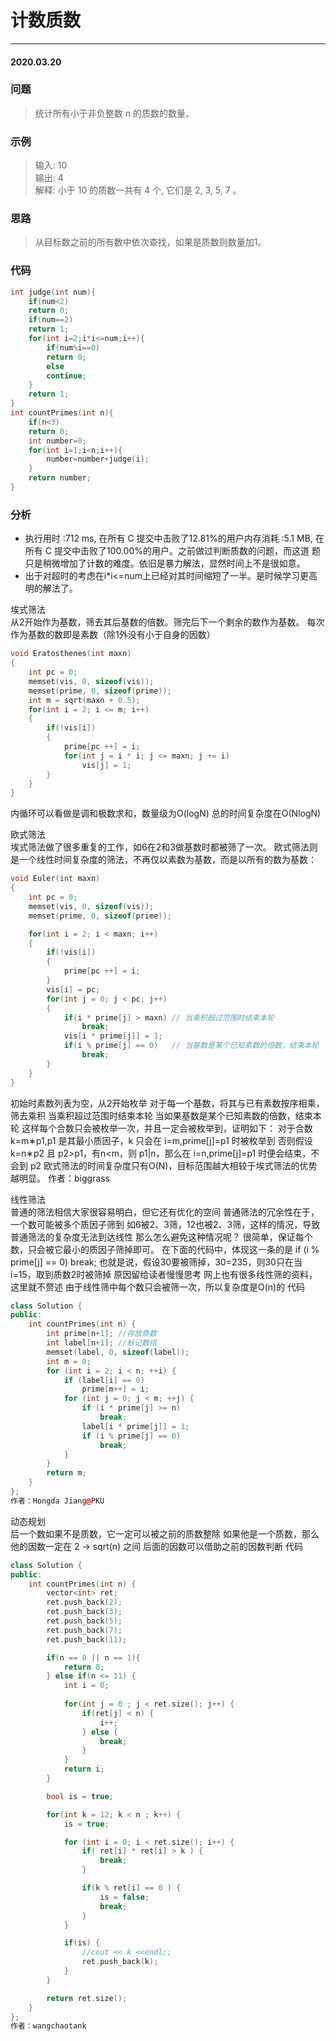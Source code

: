 # 计数质数
***
#### 2020.03.20

### 问题
>统计所有小于非负整数 n 的质数的数量。   

### 示例
>输入: 10      
输出: 4         
解释: 小于 10 的质数一共有 4 个, 它们是 2, 3, 5, 7 。        

### 思路
>从目标数之前的所有数中依次查找，如果是质数则数量加1。

### 代码
```c
int judge(int num){
    if(num<2)
    return 0;
    if(num==2)
    return 1;
    for(int i=2;i*i<=num;i++){
        if(num%i==0)
        return 0;
        else
        continue;
    }
    return 1;
}
int countPrimes(int n){
    if(n<3)
    return 0;
    int number=0;
    for(int i=1;i<n;i++){
        number=number+judge(i);
    }
    return number;
}
```

### 分析
 - 执行用时 :712 ms, 在所有 C 提交中击败了12.81%的用户内存消耗 :5.1 MB, 在所有 C 提交中击败了100.00%的用户。之前做过判断质数的问题，而这道
   题只是稍微增加了计数的难度。依旧是暴力解法，显然时间上不是很如意。
 - 出于对超时的考虑在i*i<=num上已经对其时间缩短了一半。是时候学习更高明的解法了。
 
埃式筛法       
从2开始作为基数，筛去其后基数的倍数。筛完后下一个剩余的数作为基数。
每次作为基数的数即是素数（除1外没有小于自身的因数）
```c++
void Eratosthenes(int maxn)
{
    int pc = 0;
    memset(vis, 0, sizeof(vis));
    memset(prime, 0, sizeof(prime));
    int m = sqrt(maxn + 0.5);
    for(int i = 2; i <= m; i++)
    {
        if(!vis[i])
        {
            prime[pc ++] = i;
            for(int j = i * i; j <= maxn; j += i)
                vis[j] = 1;
        }
    }
}
```
内循环可以看做是调和极数求和，数量级为O(logN)
总的时间复杂度在O(NlogN)

欧式筛法           
埃式筛法做了很多重复的工作，如6在2和3做基数时都被筛了一次。
欧式筛法则是一个线性时间复杂度的筛法，不再仅以素数为基数，而是以所有的数为基数：
```c++
void Euler(int maxn)
{
    int pc = 0;
    memset(vis, 0, sizeof(vis));
    memset(prime, 0, sizeof(prime));

    for(int i = 2; i < maxn; i++)
    {
        if(!vis[i])
        {
            prime[pc ++] = i;
        }
        vis[i] = pc;
        for(int j = 0; j < pc; j++)
        {
            if(i * prime[j] > maxn) // 当乘积超过范围时结束本轮
                break;
            vis[i * prime[j]] = 1;
            if(i % prime[j] == 0)   // 当基数是某个已知素数的倍数，结束本轮
                break;
        }
    }
}
```
初始时素数列表为空，从2开始枚举
对于每一个基数，将其与已有素数按序相乘，筛去乘积
当乘积超过范围时结束本轮
当如果基数是某个已知素数的倍数，结束本轮
这样每个合数只会被枚举一次，并且一定会被枚举到，证明如下：
对于合数 k=m∗p1,p1 是其最小质因子，k 只会在 i=m,prime[j]=p1 时被枚举到
否则假设 k=n∗p2 且 p2>p1，有n<m，则 p1|n，那么在 i=n,prime[j]=p1 时便会结束，不会到 p2
欧式筛法的时间复杂度只有O(N)，目标范围越大相较于埃式筛法的优势越明显。
作者：biggrass      

线性筛法              
普通的筛法相信大家很容易明白，但它还有优化的空间
普通筛法的冗余性在于，一个数可能被多个质因子筛到
如6被2、3筛，12也被2、3筛，这样的情况，导致普通筛法的复杂度无法到达线性
那么怎么避免这种情况呢？
很简单，保证每个数，只会被它最小的质因子筛掉即可。
在下面的代码中，体现这一条的是
if (i % prime[j] == 0) break;
也就是说，假设30要被筛掉，30=235，则30只在当i=15，取到质数2时被筛掉
原因留给读者慢慢思考
网上也有很多线性筛的资料，这里就不赘述
由于线性筛中每个数只会被筛一次，所以复杂度是O(n)的
代码     
```c++
class Solution {
public:
    int countPrimes(int n) {
        int prime[n+1]; //存放质数
        int label[n+1]; //标记数组
        memset(label, 0, sizeof(label));
        int m = 0;
        for (int i = 2; i < n; ++i) {
            if (label[i] == 0)
                prime[m++] = i;
            for (int j = 0; j < m; ++j) {
                if (i * prime[j] >= n)
                    break;
                label[i * prime[j]] = 1;
                if (i % prime[j] == 0)
                    break;
            }    
        }
        return m;
    }
};
作者：Hongda Jiang@PKU
```

动态规划            
后一个数如果不是质数，它一定可以被之前的质数整除
如果他是一个质数，那么他的因数一定在 2 -> sqrt(n) 之间
后面的因数可以借助之前的因数判断
代码
```c++
class Solution {
public:
    int countPrimes(int n) {
        vector<int> ret;
        ret.push_back(2);
        ret.push_back(3);
        ret.push_back(5);
        ret.push_back(7);
        ret.push_back(11);

        if(n == 0 || n == 1){
            return 0;
        } else if(n <= 11) {
            int i = 0;
            
            for(int j = 0 ; j < ret.size(); j++) {
                if(ret[j] < n) {
                    i++;
                } else {
                    break;
                }
            }
            return i;
        }

        bool is = true;

        for(int k = 12; k < n ; k++) {
            is = true;

            for (int i = 0; i < ret.size(); i++) {
                if( ret[i] * ret[i] > k ) {
                    break;
                }

                if(k % ret[i] == 0 ) {
                    is = false;
                    break;
                }
            }

            if(is) {
                //cout << k <<endl;;
                ret.push_back(k);
            }
        }

        return ret.size();
    }
};
作者：wangchaotank
